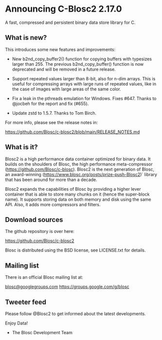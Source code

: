 # Announcing C-Blosc2 2.17.0
A fast, compressed and persistent binary data store library for C.

## What is new?

This introduces some new features and improvements:

* New b2nd_copy_buffer2() function for copying buffers with typesizes
  larger than 255.  The previous b2nd_copy_buffer() function is now
  deprecated and will be removed in a future release.

* Support repeated values larger than 8-bit, also for n-dim arrays.
  This is useful for compressing arrays with large runs of repeated
  values, like in the case of images with large areas of the same color.

* Fix a leak in the pthreads emulation for Windows.  Fixes #647.
  Thanks to @jocbeh for the report and fix (#655).

* Update zstd to 1.5.7.  Thanks to Tom Birch.

For more info, please see the release notes in:

https://github.com/Blosc/c-blosc2/blob/main/RELEASE_NOTES.md

## What is it?

Blosc2 is a high performance data container optimized for binary data.
It builds on the shoulders of Blosc, the high performance meta-compressor
(https://github.com/Blosc/c-blosc).  Blosc2 is the next generation of Blosc,
an award-winning (https://www.blosc.org/posts/prize-push-Blosc2)` library
that has been around for more than a decade.

Blosc2 expands the capabilities of Blosc by providing a higher lever
container that is able to store many chunks on it (hence the super-block name).
It supports storing data on both memory and disk using the same API.
Also, it adds more compressors and filters.

## Download sources

The github repository is over here:

https://github.com/Blosc/c-blosc2

Blosc is distributed using the BSD license, see LICENSE.txt
for details.

## Mailing list

There is an official Blosc mailing list at:

blosc@googlegroups.com
https://groups.google.com/g/blosc

## Tweeter feed

Please follow @Blosc2 to get informed about the latest developments.


Enjoy Data!
- The Blosc Development Team
